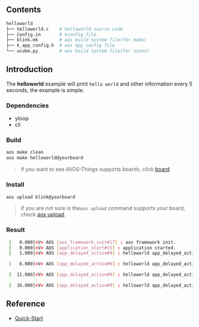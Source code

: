 ## Contents

```sh
helloworld
├── helloworld.c    # helloworld source code
├── Config.in       # kconfig file
├── blink.mk        # aos build system file(for make)
├── k_app_config.h  # aos app config file
└── ucube.py        # aos build system file(for scons)
```

## Introduction

The **helloworld** example will print `hello world` and other information every 5 seconds, the example is simple.

### Dependencies

* yloop
* cli

### Build

```sh
aos make clean
aos make helloworld@yourboard
```

> if you want to see AliOS-Things supports boards, click [board](../../../board).

### Install

```sh
aos upload blink@yourboard
```

> if you are not sure is the`aos upload` command supports your board, check [aos upload](../../../build/site_scons/upload).

### Result

```sh
 [   0.000]<V> AOS [aos_framework_init#17] : aos framework init.
 [   0.000]<V> AOS [application_start#15] : application started.
 [   1.000]<V> AOS [app_delayed_action#9] : helloworld app_delayed_action:9 app_task

 [   6.000]<V> AOS [app_delayed_action#9] : helloworld app_delayed_action:9 app_task

 [  11.000]<V> AOS [app_delayed_action#9] : helloworld app_delayed_action:9 app_task

 [  16.000]<V> AOS [app_delayed_action#9] : helloworld app_delayed_action:9 app_task
```

## Reference

* [Quick-Start](https://github.com/alibaba/AliOS-Things/wiki/Quick-Start)

